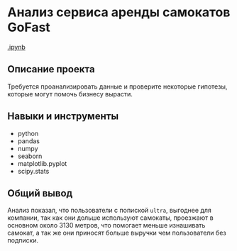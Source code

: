 # Анализ сервиса аренды самокатов GoFast
[.ipynb](https://github.com/79nin/Data_Science_YP/blob/main/Statistical_data_analysis/Statistical_data_analysis.ipynb)
## Описание проекта

Требуется проанализировать данные и проверите некоторые гипотезы, которые могут помочь бизнесу вырасти.

## Навыки и инструменты

- python
- pandas
- numpy
- seaborn
- matplotlib.pyplot
- scipy.stats

## Общий вывод

Анализ показал, что пользователи с попиской `ultra`, выгоднее для компании, так как они дольше используют самокаты, проезжают в основном около 3130 метров, что помогает меньше изнашивать самокат, а так же они приносят больше выручки чем пользователи без подписки.
